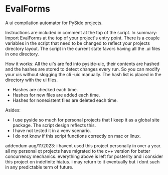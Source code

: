 # EvalForms
A ui compilation automator for PySide projects.

Instructions are included in comment at the top of the script. In summary:
Import EvalForms at the top of your project's entry point.
There is a couple variables in the script that need to be changed to reflect your projects directory layout.
The script in the current state favors having all the .ui files in one directory.

How it works:
All the ui's are fed into pyside-uic, their contents are hashed and the hashes are stored to detect changes every run.
So you can modify your uis without slogging the cli -uic manually.
The hash list is placed in the directory with the ui files.

- Hashes are checked each time.
- Hashes for new files are added each time.
- Hashes for nonexistent files are deleted each time.

Asides:
- I use pyside so much for personal projects that I keep it as a global site package. The script design reflects this.
- I have not tested it in a venv scenario.
- I do not know if this script functions correctly on mac or linux.

addendum aug/11/2023:
i havent used this project personally in over a year.
all my personal qt projects have migrated to the c++ version for better concurrency mechanics.
everything above is left for posterity and i consider this project on indefinite hiatus.
i may return to it eventually but i dont such in any predictable term of future.
